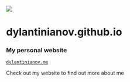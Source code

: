 ![](https://github.com/DylanTinianov/Images/blob/master/Logo/logo_black.png)

# dylantinianov.github.io
### My personal website

[](http://dylantinianov.me)

[`dylantinianov.me`](http://dylantinianov.me)

Check out my website to find out more about me
